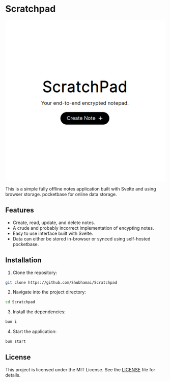# Scratchpad

![](static\icon512.png)

This is a simple fully offline notes application built with Svelte and using browser storage. pocketbase for online data storage.

## Features

- Create, read, update, and delete notes.
- A crude and probably incorrect implementation of encypting notes.
- Easy to use interface built with Svelte.
- Data can either be stored in-browser or synced using self-hosted pocketbase.

## Installation

1. Clone the repository:
```bash
git clone https://github.com/Shubhamai/Scratchpad
```
2. Navigate into the project directory:
```bash
cd Scratchpad
```
3. Install the dependencies:
```bash
bun i
```
4. Start the application:
```bash
bun start
```

## License

This project is licensed under the MIT License. See the [LICENSE](LICENSE.md) file for details.